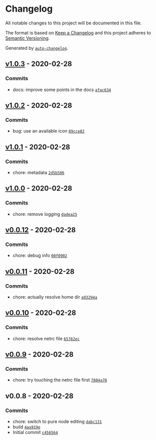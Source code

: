 # Changelog

All notable changes to this project will be documented in this file.

The format is based on [Keep a Changelog](https://keepachangelog.com/en/1.0.0/)
and this project adheres to [Semantic Versioning](https://semver.org/spec/v2.0.0.html).

Generated by [`auto-changelog`](https://github.com/CookPete/auto-changelog).

## [v1.0.3](https://github.com/little-core-labs/netrc-creds/compare/v1.0.2...v1.0.3) - 2020-02-28

### Commits

- docs: improve some points in the docs [`afac634`](https://github.com/little-core-labs/netrc-creds/commit/afac6345c5a77c6a0f941cea68f107b63dd0e079)

## [v1.0.2](https://github.com/little-core-labs/netrc-creds/compare/v1.0.1...v1.0.2) - 2020-02-28

### Commits

- bug: use an available icon [`89cce82`](https://github.com/little-core-labs/netrc-creds/commit/89cce8208fa836fe9a1afbde43708aa067eac0ee)

## [v1.0.1](https://github.com/little-core-labs/netrc-creds/compare/v1.0.0...v1.0.1) - 2020-02-28

### Commits

- chore: metadata [`2d5b506`](https://github.com/little-core-labs/netrc-creds/commit/2d5b506d59da210281771d675813229dfac316e9)

## [v1.0.0](https://github.com/little-core-labs/netrc-creds/compare/v0.0.12...v1.0.0) - 2020-02-28

### Commits

- chore: remove logging [`dadea25`](https://github.com/little-core-labs/netrc-creds/commit/dadea25b8379c7c6e9c32533a1de6efc0d705420)

## [v0.0.12](https://github.com/little-core-labs/netrc-creds/compare/v0.0.11...v0.0.12) - 2020-02-28

### Commits

- chore: debug info [`00f0902`](https://github.com/little-core-labs/netrc-creds/commit/00f090218674e14a2daa4a44740b56bf8deb6bcc)

## [v0.0.11](https://github.com/little-core-labs/netrc-creds/compare/v0.0.10...v0.0.11) - 2020-02-28

### Commits

- chore: actually resolve home dir [`a93294a`](https://github.com/little-core-labs/netrc-creds/commit/a93294a6845a489dcbfe10a38a361f4dd2130833)

## [v0.0.10](https://github.com/little-core-labs/netrc-creds/compare/v0.0.9...v0.0.10) - 2020-02-28

### Commits

- chore: resolve netrc file [`65782ec`](https://github.com/little-core-labs/netrc-creds/commit/65782ec3beed36e4cf35d5078b91f153eb04b939)

## [v0.0.9](https://github.com/little-core-labs/netrc-creds/compare/v0.0.8...v0.0.9) - 2020-02-28

### Commits

- chore: try touching the netrc file first [`7804a78`](https://github.com/little-core-labs/netrc-creds/commit/7804a784a850dad8350c9f03d36b7b099f284806)

## v0.0.8 - 2020-02-28

### Commits

- chore: switch to pure node editing [`dabc131`](https://github.com/little-core-labs/netrc-creds/commit/dabc13114660c1d0e28b3ec54e2a59c12659e548)
- build [`4aa919e`](https://github.com/little-core-labs/netrc-creds/commit/4aa919e63886d1e45532146f532f743084985da4)
- Initial commit [`c456564`](https://github.com/little-core-labs/netrc-creds/commit/c456564811696810fd1a046e2201632834e92645)
